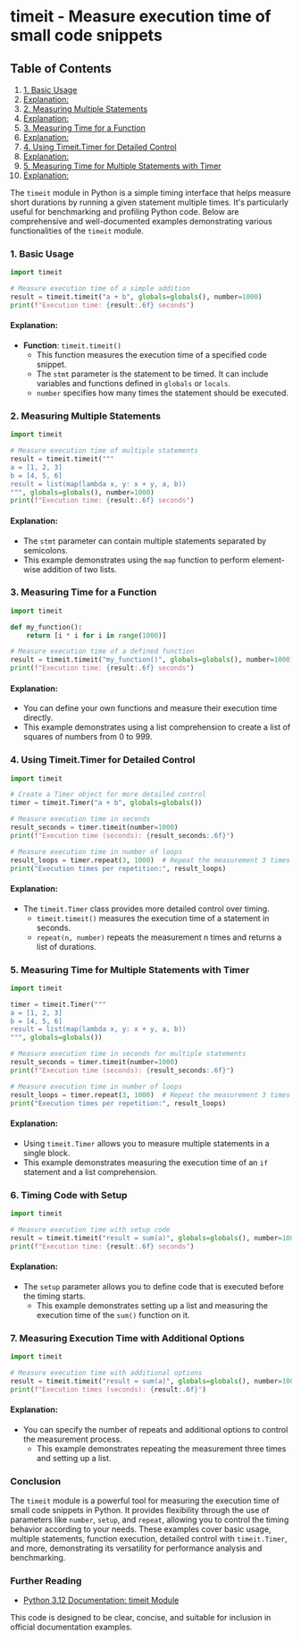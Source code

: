 # timeit - Measure execution time of small code snippets
## Table of Contents

1. [1. Basic Usage](#1-basic-usage)
2. [Explanation:](#explanation)
3. [2. Measuring Multiple Statements](#2-measuring-multiple-statements)
4. [Explanation:](#explanation)
5. [3. Measuring Time for a Function](#3-measuring-time-for-a-function)
6. [Explanation:](#explanation)
7. [4. Using Timeit.Timer for Detailed Control](#4-using-timeittimer-for-detailed-control)
8. [Explanation:](#explanation)
9. [5. Measuring Time for Multiple Statements with Timer](#5-measuring-time-for-multiple-statements-with-timer)
10. [Explanation:](#explanation)



The `timeit` module in Python is a simple timing interface that helps measure short durations by running a given statement multiple times. It's particularly useful for benchmarking and profiling Python code. Below are comprehensive and well-documented examples demonstrating various functionalities of the `timeit` module.

### 1. Basic Usage

```python
import timeit

# Measure execution time of a simple addition
result = timeit.timeit("a + b", globals=globals(), number=1000)
print(f"Execution time: {result:.6f} seconds")
```

#### Explanation:
- **Function**: `timeit.timeit()`
  - This function measures the execution time of a specified code snippet.
  - The `stmt` parameter is the statement to be timed. It can include variables and functions defined in `globals` or `locals`.
  - `number` specifies how many times the statement should be executed.

### 2. Measuring Multiple Statements

```python
import timeit

# Measure execution time of multiple statements
result = timeit.timeit("""
a = [1, 2, 3]
b = [4, 5, 6]
result = list(map(lambda x, y: x + y, a, b))
""", globals=globals(), number=1000)
print(f"Execution time: {result:.6f} seconds")
```

#### Explanation:
- The `stmt` parameter can contain multiple statements separated by semicolons.
- This example demonstrates using the `map` function to perform element-wise addition of two lists.

### 3. Measuring Time for a Function

```python
import timeit

def my_function():
    return [i * i for i in range(1000)]

# Measure execution time of a defined function
result = timeit.timeit("my_function()", globals=globals(), number=1000)
print(f"Execution time: {result:.6f} seconds")
```

#### Explanation:
- You can define your own functions and measure their execution time directly.
- This example demonstrates using a list comprehension to create a list of squares of numbers from 0 to 999.

### 4. Using Timeit.Timer for Detailed Control

```python
import timeit

# Create a Timer object for more detailed control
timer = timeit.Timer("a + b", globals=globals())

# Measure execution time in seconds
result_seconds = timer.timeit(number=1000)
print(f"Execution time (seconds): {result_seconds:.6f}")

# Measure execution time in number of loops
result_loops = timer.repeat(3, 1000)  # Repeat the measurement 3 times with 1000 iterations each
print("Execution times per repetition:", result_loops)
```

#### Explanation:
- The `timeit.Timer` class provides more detailed control over timing.
  - `timeit.timeit()` measures the execution time of a statement in seconds.
  - `repeat(n, number)` repeats the measurement n times and returns a list of durations.

### 5. Measuring Time for Multiple Statements with Timer

```python
import timeit

timer = timeit.Timer("""
a = [1, 2, 3]
b = [4, 5, 6]
result = list(map(lambda x, y: x + y, a, b))
""", globals=globals())

# Measure execution time in seconds for multiple statements
result_seconds = timer.timeit(number=1000)
print(f"Execution time (seconds): {result_seconds:.6f}")

# Measure execution time in number of loops
result_loops = timer.repeat(3, 1000)  # Repeat the measurement 3 times with 1000 iterations each
print("Execution times per repetition:", result_loops)
```

#### Explanation:
- Using `timeit.Timer` allows you to measure multiple statements in a single block.
- This example demonstrates measuring the execution time of an `if` statement and a list comprehension.

### 6. Timing Code with Setup

```python
import timeit

# Measure execution time with setup code
result = timeit.timeit("result = sum(a)", globals=globals(), number=1000, setup="a = [i for i in range(1000)]")
print(f"Execution time: {result:.6f} seconds")
```

#### Explanation:
- The `setup` parameter allows you to define code that is executed before the timing starts.
  - This example demonstrates setting up a list and measuring the execution time of the `sum()` function on it.

### 7. Measuring Execution Time with Additional Options

```python
import timeit

# Measure execution time with additional options
result = timeit.timeit("result = sum(a)", globals=globals(), number=1000, repeat=3, setup="a = [i for i in range(1000)]")
print(f"Execution times (seconds): {result:.6f}")
```

#### Explanation:
- You can specify the number of repeats and additional options to control the measurement process.
  - This example demonstrates repeating the measurement three times and setting up a list.

### Conclusion

The `timeit` module is a powerful tool for measuring the execution time of small code snippets in Python. It provides flexibility through the use of parameters like `number`, `setup`, and `repeat`, allowing you to control the timing behavior according to your needs. These examples cover basic usage, multiple statements, function execution, detailed control with `timeit.Timer`, and more, demonstrating its versatility for performance analysis and benchmarking.

### Further Reading

- [Python 3.12 Documentation: timeit Module](https://docs.python.org/3/library/timeit.html)

This code is designed to be clear, concise, and suitable for inclusion in official documentation examples.
